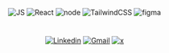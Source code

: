 
<div align='center'>
   

![JS](https://img.shields.io/badge/javascript-0D1117?style=for-the-badge&logo=javascript&logoColor=F7DF1E)
![React](https://img.shields.io/badge/react-0D1117?style=for-the-badge&logo=react&logoColor=38B2AC)
![node](https://img.shields.io/badge/nodejs-0D1117?style=for-the-badge&logo=node.js&logoColor=green)
![TailwindCSS](https://img.shields.io/badge/TailwindCSS-0D1117?style=for-the-badge&logo=tailwind-css&logoColor=38B2AC)
![figma](https://img.shields.io/badge/figma-0D1117?style=for-the-badge&logo=figma&logoColor=orange)

#

[![Linkedin](https://img.shields.io/badge/linkedin-0D1117?style=for-the-badge&logo=linkedin&logoColor=0077B5)](https://www.linkedin.com/in/jonatasquirino/)
<a href = "mailto:quirinoj02@gmail.com">![Gmail](https://img.shields.io/badge/gmail-0D1117?style=for-the-badge&logo=gmail&logoColor=red)</a>
[![x](https://img.shields.io/badge/twitter-0D1117?style=for-the-badge&logo=x&logoColor=fff)](https://www.twitter.com/ojonatasquirino/)
